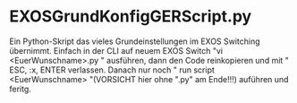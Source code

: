 # EXOSGrundKonfigGERScript.py
Ein Python-Skript das vieles Grundeinstellungen im EXOS Switching übernimmt. Einfach in der CLI auf neuem EXOS Switch "vi &lt;EuerWunschname>.py " ausführen, dann den Code reinkopieren und mit " ESC, :x, ENTER verlassen. Danach nur noch " run script &lt;EuerWunschname> "(VORSICHT hier ohne ".py" am Ende!!!) auführen und feritg.
